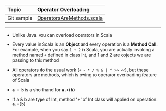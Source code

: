 | Topic | Operator Overloading |
| :--- | :--- |
| Git sample | [OperatorsAreMethods.scala](https://github.com/inbravo/scala-src/blob/master/src/main/scala/com/inbravo/lang/OperatorsAreMethods.scala) |

---

* Unlike Java, you can overload operators in Scala

* Every value in Scala is an **Object** and every operation is a **Method Call**. For example, when you say `1 + 2` in Scala, you are actually invoking a method named `+` defined in class Int, and 1 and 2 are objects we are passing to this method

* All operators do the usual work \(`+ - * / % & | ^ >> <<`\), but these operators are methods, which is owing to operator overloading feature of Scala

* **`a + b`**  is a shorthand for **`a.+(b)`**

* If a & b are type of Int, method **'+'** of Int class will applied on operation: **`a.+(b)`**
